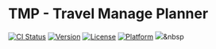 # TMP - Travel Manage Planner
[![CI Status](https://img.shields.io/travis/ScutiUY/UYRadioButton.svg?style=flat)](https://travis-ci.org/ScutiUY/UYRadioButton)
[![Version](https://img.shields.io/cocoapods/v/UYRadioButton.svg?style=flat)](https://cocoapods.org/pods/UYRadioButton)
[![License](https://img.shields.io/cocoapods/l/UYRadioButton.svg?style=flat)](https://cocoapods.org/pods/UYRadioButton)
[![Platform](https://img.shields.io/cocoapods/p/UYRadioButton.svg?style=flat)](https://cocoapods.org/pods/UYRadioButton)
<img src="https://img.shields.io/badge/Python-3766AB?style=flat-square&logo=Python&logoColor=white"/></a>&nbsp
